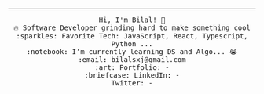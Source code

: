 <hr></hr>
<p align="center">
  <samp>
    Hi, I'm Bilal! 👋 <br>
    🔥 Software Developer grinding hard to make something cool  <br>
    :sparkles: Favorite Tech: JavaScript, React, Typescript, Python ... <br>
    :notebook: I’m currently learning DS and Algo... 😭  <br>
    :email:	bilalsxj@gmail.com <br>
    :art: Portfolio: - <br>
    :briefcase: LinkedIn: - <br>
                Twitter: -
  </samp>
</p>
